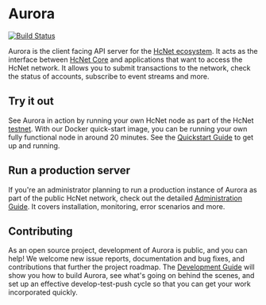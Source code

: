 # Aurora
[![Build Status](https://circleci.com/gh/hcnet/go.svg?style=shield)](https://circleci.com/gh/hcnet/go)

Aurora is the client facing API server for the [HcNet ecosystem](https://www.hcnet.org/developers/guides/get-started/).  It acts as the interface between [HcNet Core](https://www.hcnet.org/developers/hcnet-core/software/admin.html) and applications that want to access the HcNet network. It allows you to submit transactions to the network, check the status of accounts, subscribe to event streams and more.

## Try it out
See Aurora in action by running your own HcNet node as part of the HcNet [testnet](https://www.hcnet.org/developers/guides/concepts/test-net.html). With our Docker quick-start image, you can be running your own fully functional node in around 20 minutes. See the [Quickstart Guide](internal/docs/quickstart.md) to get up and running.

## Run a production server
If you're an administrator planning to run a production instance of Aurora as part of the public HcNet network, check out the detailed [Administration Guide](internal/docs/admin.md). It covers installation, monitoring, error scenarios and more.

## Contributing
As an open source project, development of Aurora is public, and you can help! We welcome new issue reports, documentation and bug fixes, and contributions that further the project roadmap. The [Development Guide](internal/docs/developing.md) will show you how to build Aurora, see what's going on behind the scenes, and set up an effective develop-test-push cycle so that you can get your work incorporated quickly.
